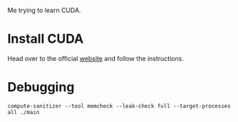 Me trying to learn CUDA.

# Install CUDA

Head over to the official [website](https://developer.nvidia.com/cuda-toolkit) and follow the instructions.

# Debugging

```
compute-sanitizer --tool memcheck --leak-check full --target-processes all ./main
```
